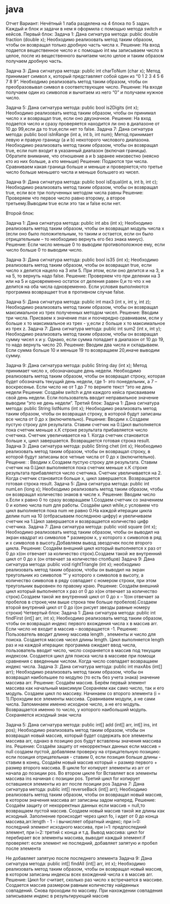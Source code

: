 # java

Отчет 
Вариант: Нечётный
1 лаба разделена на 4 блока по 5 задач. Каждый и блок и задачи в нем я оформила с помощью метода switch и кейсов.
Первый блок:
Задача 1: Дана сигнатура метода: public double fraction (double x); Необходимо реализовать метод таким образом, чтобы он возвращал только дробную часть числа х. 
Решение: На вход подается вещественное число и с помощью int мы записываем число в целое, после из вещественного вычитаем число целое и таким образом получаем дробную часть.

Задача 3: Дана сигнатура метода: public int charToNum (char x); Метод принимает символ х, который представляет собой один из “0 1 2 3 4 5 6 7 8 9”. Необходимо реализовать метод таким образом, чтобы он преобразовывал символ в соответствующее число.
Решение: На входе получаем один из символов и вычитаем из него “0” и получаем  нужное число.

Задача 5: Дана сигнатура метода: public bool is2Digits (int x); Необходимо реализовать метод таким образом, чтобы он принимал число x и возвращал true, если оно двузначное.
Решение: На вход подается число и сразу проверяется находится ли оно в диапазоне от 10 до 99,если да то true,если нет то false.
Задача 7: Дана сигнатура метода: public bool isInRange (int a, int b, int num); Метод принимает левую и правую границу (a и b) некоторого числового диапазона. Необходимо реализовать метод таким образом, чтобы он возвращал true, если num входит в указанный диапазон (включая границы). Обратите внимание, что отношение a и b заранее неизвестно (неясно кто из них больше, а кто меньше) 
Решение: Подаются три числа. Сравниваем какая граница больше и меньше и проверяется,что третье число больше меньшего числа и меньше большего из чисел.

Задача 9: Дана сигнатура метода: public bool isEqual(int a, int b, int c); Необходимо реализовать метод таким образом, чтобы он возвращал true, если все три полученных методом числа равны
Решение: Проверяем что первое число равно второму, а второе третьему.Выводим true если это так и false если нет.

Второй блок:

Задача 1: Дана сигнатура метода: public int abs (int x); Необходимо реализовать метод таким образом, чтобы он возвращал модуль числа х (если оно было положительным, то таким и остается, если он было отрицательным – то необходимо вернуть его без знака минус).
Решение: Если число меньше 0 то выводим противоположное ему, если число больше 0 то выводим число.

Задача 3: Дана сигнатура метода: public bool is35 (int x); Необходимо реализовать метод таким образом, чтобы он возвращал true, если число x делится нацело на 3 или 5. При этом, если оно делится и на 3, и на 5, то вернуть надо false.
Решение: Проверяем что при делении  на 3 или на 5 и одновременно остаток от деления равен 0,и то что x не делится на оба числа одновременно. Если условия выполняются программа возвращает true в противном случае false.
 
Задача 5: Дана сигнатура метода: public int max3 (int x, int y, int z); Необходимо реализовать метод таким образом, чтобы он возвращал максимальное из трех полученных методом чисел.
Решение: Вводим три числа. Присваем х значение max и поочередно сравниваем, если y больше x то максимальное из трех - y,если z больше x то максимальное из трех  z.
Задача 7: Дана сигнатура метода: public int sum2 (int x, int y); Необходимо реализовать метод таким образом, чтобы он возвращал сумму чисел x и y. Однако, если сумма попадает в диапазон от 10 до 19, то надо вернуть число 20.
Решение: Вводим два числа и складываем. Если сумма больше 10 и меньше 19 то возвращаем 20,иначе выводим сумму.

Задача 9: Дана сигнатура метода: public String day (int x); Метод принимает число x, обозначающее день недели. Необходимо реализовать метод таким образом, чтобы он возвращал строку, которая будет обозначать текущий день недели, где 1- это понедельник, а 7 – воскресенье. Если число не от 1 до 7 то верните текст “это не день недели
Решение: Создаём switch и для каждого кейса присваиваем свой день недели. Если пользователь вводит неправильное значение выводим “это не день недели”.
Третий блок:
Задача 1: Дана сигнатура метода: public String listNums (int x); Необходимо реализовать метод таким образом, чтобы он возвращал строку, в которой будут записаны все числа от 0 до x (включительно).
Решение: Вводим x.Создаем пустую строку для результата. Ставим счетчик на 0.Цикл выполняется пока счетчик меньше x.К строке результата прибавляется число счетчика. Счетчик увеличивается на 1. Когда счетчик становится больше x, цикл завершается. Возвращается готовая строка result.
Задача 3: Дана сигнатура метода: public String chet (int x); Необходимо реализовать метод таким образом, чтобы он возвращал строку, в которой будут записаны все четные числа от 0 до x (включительно).
Рещение: : Вводим x.Создаем пустую строку для результата. Ставим счетчик на 0.Цикл выполняется пока счетчик меньше x.К строке результата прибавляется число счетчика. Счетчик увеличивается на 2. Когда счетчик становится больше x, цикл завершается. Возвращается готовая строка result.
Задача 5: Дана сигнатура метода: public int numLen (long x); Необходимо реализовать метод таким образом, чтобы он возвращал количество знаков в числе x.
Решение: Вводим число x.Если x равно 0 то сразу возвращаем 1.Создаем счетчик со значением 0 и копию числа num для работы. Создаём цикл while,с условием что цикл выполняется пока num не равно 0.На каждой итерации цикла делим num на 10 (отбрасываем последнюю цифру) и увеличиваем счетчик на 1.Цикл завершается и возвращается количество цифр счетчика.
Задача 7: Дана сигнатура метода: public void square (int x); Необходимо реализовать метод таким образом, чтобы он выводил на экран квадрат из символов * размером х, у которого х символов в ряд и х символов в высоту.Добавляем вывод звездочек после второго цикла.
Решение: Создаём внешний цикл который выполняется х раз от 0 до х(он отвечает за количество строк).Создаем такой же внутренний цикл от 0 до х (он отвечает за количество столбцов)
Задача 9: Дана сигнатура метода: public void rightTriangle (int x); необходимо реализовать метод таким образом, чтобы он выводил на экран треугольник из символов ‘*’ у которого х символов в высоту, а количество символов в ряду совпадает с номером строки, при этом треугольник выровнен по правому краю. Решение: Создаём внешний цикл который выполняется х раз от 0 до х(он отвечает за количество строк).Создаем такой же внутренний цикл от 0 до х – 1(он отвечает за пробелов в строке,чем выше строка тем больше пробелов).Создаем второй внутрений цикл  от 0 до i(он рисует звезды равные номеру строки)
Четвертый блок:
Задача 1: Дана сигнатура метода: public int findFirst (int[] arr, int x); Необходимо реализовать метод таким образом, чтобы он возвращал индекс первого вхождения числа x в массив arr. Если число не входит в массив – возвращается -1.
Решение: Пользователь вводит длинну массива length , элементы и число для поиска. Создается массив чисел длины length. Цикл выполняется length раз и на каждой итерации: программа ожидает ввод числа, пользователь вводит число, число сохраняется в массив под текущим индексом. Создается цикл для поиска числа  в массиве при помощи сравнения с введенным числом. Когда число совпадает возвращаем индекс числа.
Задача 3: Дана сигнатура метода: public int maxAbs (int[] arr); Необходимо реализовать метод таким образом, чтобы он возвращал наибольшее по модулю (то есть без учета знака) значение массива arr.
Решение: Создаём массив. Берём первый элемент массива как начальный максимум Сохраняем как само число, так и его модуль. Создаем цикл по массиву. Начинаем со второго элемента (i = 1).Проходим все элементы массива. Сравниваем модули, а не сами числа. Запоминаем именно исходное число, а не его модуль. Возвращается именно то число, у которого наибольший модуль. Сохраняется исходный знак числа

Задача 5: Дана сигнатура метода: public int[] add (int[] arr, int[] ins, int pos); Необходимо реализовать метод таким образом, чтобы он возвращал новый массив, который будет содержать все элементы массива arr, однако в позицию pos будут вставлены значения массива ins.
Решение: Создаём защиту от некорректных данных если массив = null создаем пустой, добавляем проверку на отрицательную позицию: если позиция отрицательная - ставим 0, если позиция больше длины - ставим в конец. Создаём новый массив который = размер первого + размер второго массива. В цикле for копирует элементы из arr от начала до позиции pos. Во втором цикле for Вставляет все элементы массива ins начиная с позиции pos. Третий цикл for копирует оставшиеся элементы из arr после позиции pos
Задача 7: Дана сигнатура метода: public int[] reverseBack (int[] arr); Необходимо реализовать метод таким образом, чтобы он возвращал новый массив, в котором значения массива arr записаны задом наперед.
Решение: Создаём защиту от некорректных данных если массив = null,то возвращаем пустой массив. Создаем новый массив такой же длины как исходный. Заполнение происходит через цикл fo, i идет от 0 до конца массива,arr.length - 1 - i вычисляет обратный индекс; при i=0: последний элемент исходного массива, при i=1: предпоследний элемент, при i=2: третий с конца и т.д. Вывод массива: цикл for перебирает все элементы массива, выводит каждый элемент.if проверяет: если элемент не последний, добавляет запятую и пробел после элемента

Не добавляет запятую после последнего элемента
Задача 9: Дана сигнатура метода: public int[] findAll (int[] arr, int x); Необходимо реализовать метод таким образом, чтобы он возвращал новый массив, в котором записаны индексы всех вхождений числа x в массив arr.
Решение: Цикл for считает, сколько раз число x встречается в массиве. Создается массив размером равным количеству найденных совпадений. Снова проходим по массиву. При нахождении совпадения записываем индекс в результирующий массив

